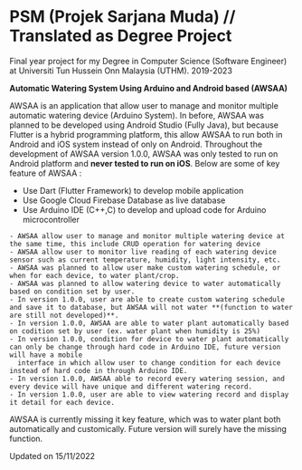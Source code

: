 # PSM (Projek Sarjana Muda) // Translated as Degree Project
Final year project for my Degree in Computer Science (Software Engineer) at Universiti Tun Hussein Onn Malaysia (UTHM). 2019-2023

**Automatic Watering System Using Arduino and Android based (AWSAA)**

AWSAA is an application that allow user to manage and monitor multiple automatic watering device (Arduino System).
In before, AWSAA was planned to be developed using Android Studio (Fully Java), but because Flutter is a hybrid programming platform,
this allow AWSAA to run both in Android and iOS system instead of only on Android. Throughout the development of AWSAA version 1.0.0,
AWSAA was only tested to run on Android platform and **never tested to run on iOS**. Below are some of key feature of AWSAA :

- Use Dart (Flutter Framework) to develop mobile application
- Use Google Cloud Firebase Database as live database
- Use Arduino IDE (C++,C) to develop and upload code for Arduino microcontroller 
```
- AWSAA allow user to manage and monitor multiple watering device at the same time, this include CRUD operation for watering device
- AWSAA allow user to monitor live reading of each watering device sensor such as current temperature, humidity, light intensity, etc.
- AWSAA was planned to allow user make custom watering schedule, or when for each device, to water plant/crop.
- AWSAA was planned to allow watering device to water automatically based on condition set by user.
- In version 1.0.0, user are able to create custom watering schedule and save it to database, but AWSAA will not water **(function to water are still not developed)**.
- In version 1.0.0, AWSAA are able to water plant automatically based on codition set by user (ex. water plant when humidity is 25%) 
- In version 1.0.0, condition for device to water plant automatically can only be change through hard code in Arduino IDE, future version will have a mobile
  interface in which allow user to change condition for each device instead of hard code in through Arduino IDE.
- In version 1.0.0, AWSAA able to record every watering session, and every device will have unique and different watering record.
- In version 1.0.0, user are able to view watering record and display it detail for each device.
```
AWSAA is currently missing it key feature, which was to water plant both automatically and customically. Future version will surely have the missing function.

Updated on 15/11/2022
